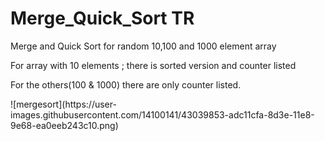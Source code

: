 # Merge_Quick_Sort TR
<p>Merge and Quick Sort for random 10,100 and 1000 element array </p>
<p>For array with 10 elements ; there is sorted version and counter listed</p>
<p>For the others(100 & 1000) there are only counter listed.</p>
![mergesort](https://user-images.githubusercontent.com/14100141/43039853-adc11cfa-8d3e-11e8-9e68-ea0eeb243c10.png)

